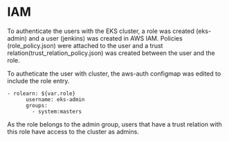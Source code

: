 # IAM

To authenticate the users with the EKS cluster, a role was created (eks-admin) and a user (jenkins) was created in AWS IAM. Policies (role_policy.json) were attached to the user and a trust relation(trust_relation_policy.json) was created between the user and the role.

To autheticate the user with cluster, the aws-auth configmap was edited to include the role entry.

```
- rolearn: ${var.role}
      username: eks-admin
      groups:
        - system:masters
```

As the role belongs to the admin group, users that have a trust relation with this role have access to the cluster as admins.
